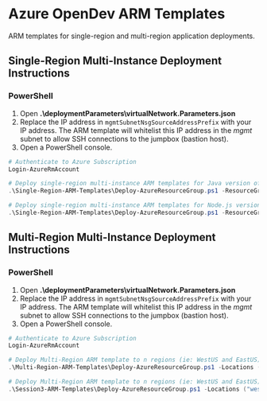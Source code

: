 # Azure OpenDev ARM Templates
ARM templates for single-region and multi-region application deployments.

## Single-Region Multi-Instance Deployment Instructions
### PowerShell
1. Open **.\deploymentParameters\virtualNetwork.Parameters.json**
2. Replace the IP address in `mgmtSubnetNsgSourceAddressPrefix` with your IP address.
  The ARM template will whitelist this IP address in the *mgmt* subnet to allow SSH connections to the jumpbox (bastion host).
3. Open a PowerShell console.
```PowerShell
# Authenticate to Azure Subscription
Login-AzureRmAccount

# Deploy single-region multi-instance ARM templates for Java version of app
.\Single-Region-ARM-Templates\Deploy-AzureResourceGroup.ps1 -ResourceGroupLocation westus -AppType Java

# Deploy single-region multi-instance ARM templates for Node.js version of app
.\Single-Region-ARM-Templates\Deploy-AzureResourceGroup.ps1 -ResourceGroupLocation westus -AppType Node

```

## Multi-Region Multi-Instance Deployment Instructions
### PowerShell
1. Open **.\deploymentParameters\virtualNetwork.Parameters.json**
2. Replace the IP address in `mgmtSubnetNsgSourceAddressPrefix` with your IP address.
  The ARM template will whitelist this IP address in the *mgmt* subnet to allow SSH connections to the jumpbox (bastion host).
3. Open a PowerShell console.
```PowerShell
# Authenticate to Azure Subscription
Login-AzureRmAccount

# Deploy Multi-Region ARM template to n regions (ie: WestUS and EastUS) for Java version of app.  Also deploys an HA resource group that contains the traffic manager profile, traffic manager endpoint configurations, document DB, blob storage, and CDN.
.\Multi-Region-ARM-Templates\Deploy-AzureResourceGroup.ps1 -Locations ("westus", "eastus") -AppType Java

# Deploy Multi-Region ARM template to n regions (ie: WestUS and EastUS) for Node.js version of app.  Also deploys an HA resource group that contains the traffic manager profile, traffic manager endpoint configurations, document DB, blob storage, and CDN.
.\Session3-ARM-Templates\Deploy-AzureResourceGroup.ps1 -Locations ("westus", "eastus") -AppType Node

```
